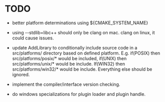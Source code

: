 # TODO

- better platform determinations using ${CMAKE_SYSTEM_NAME}
- using --stdlib=libc++ should only be clang on mac. clang on linux, it could cause issues.
- update AddLibrary to conditionally include source code in a src/platforms/ directory based on defined platform. E.g. if(POSIX) then src/platforms/posix/* would be included, if(UNIX) then src/platforms/unix/* would be include. If(WIN32) then src/platforms/win32/* would be include. Everything else should be ignored.

- implement the compiler/interface version checking.
- do windows specializations for plugin loader and plugin handle. 

